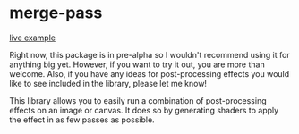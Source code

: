 # merge-pass

[live example](https://www.bandaloo.fun/merge-pass/example.html)

Right now, this package is in pre-alpha so I wouldn't recommend using it for
anything big yet. However, if you want to try it out, you are more than
welcome. Also, if you have any ideas for post-processing effects you would
like to see included in the library, please let me know!

This library allows you to easily run a combination of post-processing
effects on an image or canvas. It does so by generating shaders to apply the
effect in as few passes as possible.
